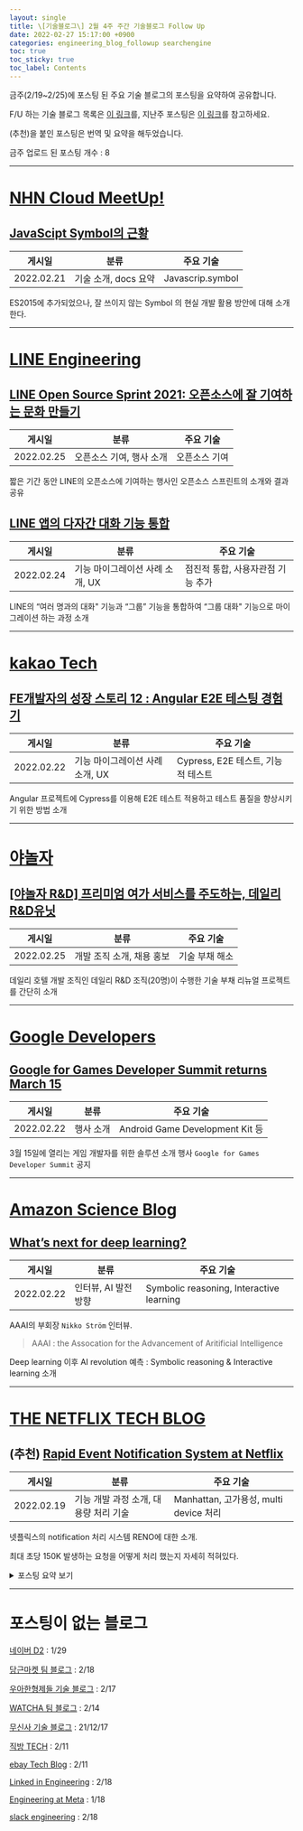 ```yaml
---
layout: single
title: \[기술블로그\] 2월 4주 주간 기술블로그 Follow Up
date: 2022-02-27 15:17:00 +0900
categories: engineering_blog_followup searchengine
toc: true
toc_sticky: true
toc_label: Contents
---
```


금주(2/19~2/25)에 포스팅 된 주요 기술 블로그의 포스팅을 요약하여 공유합니다.

F/U 하는 기술 블로그 목록은 [이 링크](https://cherrue.github.io/engineering_blog_followup/searchengine/FU-%EA%B8%B0%EC%88%A0-%EB%B8%94%EB%A1%9C%EA%B7%B8-%EB%AA%A9%EB%A1%9D/)를, 지난주 포스팅은 [이 링크](https://cherrue.github.io/engineering_blog_followup/searchengine/2%EC%9B%943%EC%A3%BC-%EC%A3%BC%EA%B0%84-%EA%B8%B0%EC%88%A0%EB%B8%94%EB%A1%9C%EA%B7%B8-Follow-Up/)를 참고하세요.

(추천)을 붙인 포스팅은 번역 및 요약을 해두었습니다.

금주 업로드 된 포스팅 개수 : 8

---

# [NHN Cloud MeetUp!](https://meetup.toast.com/)

## [JavaScipt Symbol의 근황](https://meetup.toast.com/posts/312)

| 게시일 | 분류 | 주요 기술 |
| --- | --- | --- |
| 2022.02.21 | 기술 소개, docs 요약 | Javascrip.symbol |

ES2015에 추가되었으나, 잘 쓰이지 않는 Symbol 의 현실 개발 활용 방안에 대해 소개한다.

---

# [LINE Engineering](https://engineering.linecorp.com/ko/blog/)

## [LINE Open Source Sprint 2021: 오픈소스에 잘 기여하는 문화 만들기](https://engineering.linecorp.com/ko/blog/line-open-source-sprint-2021-recap/)

| 게시일 | 분류 | 주요 기술 |
| --- | --- | --- |
| 2022.02.25 | 오픈소스 기여, 행사 소개 | 오픈소스 기여 |

짧은 기간 동안 LINE의 오픈소스에 기여하는 행사인 오픈소스 스프린트의 소개와 결과 공유

## [LINE 앱의 다자간 대화 기능 통합](https://engineering.linecorp.com/ko/blog/line-app-group-talk/)

| 게시일 | 분류 | 주요 기술 |
| --- | --- | --- |
| 2022.02.24 | 기능 마이그레이션 사례 소개, UX | 점진적 통합, 사용자관점 기능 추가 |

LINE의 “여러 명과의 대화" 기능과 “그룹” 기능을 통합하여 “그룹 대화" 기능으로 마이그레이션 하는 과정 소개

---

# [kakao Tech](https://tech.kakao.com/blog/)

## [FE개발자의 성장 스토리 12 : Angular E2E 테스팅 경험기](https://tech.kakao.com/2022/02/22/angular-e2e-testing/)

| 게시일 | 분류 | 주요 기술 |
| --- | --- | --- |
| 2022.02.22 | 기능 마이그레이션 사례 소개, UX | Cypress, E2E 테스트, 기능적 테스트 |

Angular 프로젝트에 Cypress를 이용해 E2E 테스트 적용하고 테스트 품질을 향상시키기 위한 방법 소개

---

# [야놀자](https://medium.com/yanolja/archive)

## [[야놀자 R&D] 프리미엄 여가 서비스를 주도하는, 데일리R&D유닛](https://medium.com/yanolja/%EC%95%BC%EB%86%80%EC%9E%90-r-d-%ED%94%84%EB%A6%AC%EB%AF%B8%EC%97%84-%EC%97%AC%EA%B0%80-%EC%84%9C%EB%B9%84%EC%8A%A4%EB%A5%BC-%EC%A3%BC%EB%8F%84%ED%95%98%EB%8A%94-%EB%8D%B0%EC%9D%BC%EB%A6%ACr-d%EC%9C%A0%EB%8B%9B-8cfb42a26ab7)

| 게시일 | 분류 | 주요 기술 |
| --- | --- | --- |
| 2022.02.25 | 개발 조직 소개, 채용 홍보 | 기술 부채 해소 |

데일리 호텔 개발 조직인 데일리 R&D 조직(20명)이 수행한 기술 부채 리뉴얼 프로젝트를 간단히 소개

---

# [Google Developers](https://developers.googleblog.com/)

## [Google for Games Developer Summit returns March 15](https://developers.googleblog.com/2022/02/google-for-games-developer-summit.html)

| 게시일 | 분류 | 주요 기술 |
| --- | --- | --- |
| 2022.02.22 | 행사 소개 | Android Game Development Kit 등 |

3월 15일에 열리는 게임 개발자를 위한 솔루션 소개 행사 `Google for Games Developer Summit` 공지

---

# [Amazon Science Blog](https://www.amazon.science/blog)

## [What’s next for deep learning?](https://www.amazon.science/blog/whats-next-for-deep-learning)

| 게시일 | 분류 | 주요 기술 |
| --- | --- | --- |
| 2022.02.22 | 인터뷰, AI 발전 방향 | Symbolic reasoning, Interactive learning |

AAAI의 부회장 `Nikko Ström` 인터뷰.

> AAAI : the Assocation for the Advancement of Aritificial Intelligence
> 

Deep learning 이후 AI revolution 예측 : Symbolic reasoning & Interactive learning 소개

---

# [THE NETFLIX TECH BLOG](https://netflixtechblog.com/)

## (추천) [Rapid Event Notification System at Netflix](https://netflixtechblog.com/rapid-event-notification-system-at-netflix-6deb1d2b57d1)

| 게시일 | 분류 | 주요 기술 |
| --- | --- | --- |
| 2022.02.19 | 기능 개발 과정 소개, 대용량 처리 기술 | Manhattan, 고가용성, multi device 처리 |

넷플릭스의 notification 처리 시스템 RENO에 대한 소개.

최대 초당 150K 발생하는 요청을 어떻게 처리 했는지 자세히 적혀있다. 

<details>

<summary>포스팅 요약 보기</summary>

<div markdown="1">

### 개요

- 목표 : 엄청나게 많은 이벤트를 처리하고 기기로 알림을 보내는 시스템 개발
- 이유 : Netflix는 iOS, Android, TV, Web browser 등 많은 플랫폼과 2.2억명의 user를 처리해야 함
- 배경지식

### 내용

#### Use cases

- Viewing Activity : 영상을 보고 있는가? 이벤트
- Personalized Experience Refresh : 맞춤형 컨텐츠 추천이 끊임없이 업데이트 된다. 사용자에게는 언제 보내줄까
- Membership Plan Changes : 사용자가 멤버쉽을 바꾸면 즉각적으로 반영되어야 한다.
- “My List” 업데이트 : 내 목록에 추가하면 이것도 바로 모든 기기에서 보여야 한다.
- Member Profile 변경 : 프로필, 특히 성별이나 나이제한 등을 걸면 바로바로 반영되어야 한다.
- System Diagnostic signals : 어플리케이션 troubleshoot을 위한 시스템 진단 정보 추적이 필요함

#### RENO 설계

> RENO : Rapid Event Notification System
> 
- 이벤트 소스 일원화

다양한 microservice와 다양한 사용자 actions에서 이벤트가 발생한다.

이를 근 실시간으로 처리하기 위해 일원화된 이벤트 소스를 분산 컴퓨팅으로 처리했다.

RENO는 이를 위해 Manhattan 프레임워크를 사용하였다.

> Manhattan : 이벤트 관리 프레임워크. 단일 이벤트 소스 역할
> 
- **이벤트 우선순위 지정**

이벤트에 따라 우선순위를 매겨 처리 순서를 지정해야 한다.

우선순위 큐와 각 큐 별 처리 클러스터(corresponding event processing clusters)를 생성했다.

클러스터에 따라 scaling 정책을 독립적으로 적용했다.

- **Hybrid Communication Model**

다양한 기기를 지원해야하기 때문에 Push만 사용할 수도, Pull 만 사용할 수도 없다.

📌 참고) Push : 서버 알림을 보내고 / Pull : 사용자가 알림을 가져옴

TV는 항상 켜져있지 않아서 Push를 받을 수 없고, mobile은 pull 알림이 계속 발생하면 너무 알림이 많이 뜬다.

그래서 Push And Pull communication model을 구현했다.

서버는 알림이 발생하면 바로 push하고, 클라이언트는 다양한 lifecycle에서 home을 호출해 알림을 pull 한다.

- **Targeted Delivery**

기기 종류에 따라 delivery 방법을 다르게 만들었다.

Android는 FCM, Apple은 APNS, 웹과 TV는 Zuul Push이다.

- **높은 RPS 처리**

RENO에서 사용한 높은 RPS 처리 최적화 방법 5개를 소개한다.

2.2억명의 사용자가 초당 150K씩 요청을 보내대니 thundering herd problem 이 발생한다.

> thundering herd problem : 많은 프로세스가 네트워크를 기다리다가 네트워크가 열리는 순간 모든 프로세스가 활성 상태로 되어버리는 문제
> 
1. Event age : 시간이 많이 지난 이벤트는 없애버린다
2. Online Device : 온라인인 기기에만 알림을 보낸다
3. Scaling 정책 : scale-down에 비해 scale up을 공격적으로 수행한다.
4. Event 중복 제거 : 앱이 백그라운드에서 도는 경우 같은 이벤트를 여러버누 보내는 경우가 많아 제거한다.
5. Bulkheaded delivery : 기기별로 다른 시스템을 통해 알림을 내보낸다.

#### 실 적용 라이브러리

Event Management Engine : Manhattan 프레임워크 사용

Event Priority Based Queues : Amazon SQS queues 사용

Event Priority Based Clusters : AWS Instance Clusters로 SQS queues를 구독

Outbound Messaging System : 기타 플랫폼에 Zuul Push solution 사용

Persistent Store : 알림 송신 내용 저장을 위해 Cassandra Database 사용

Observability : metrics(CPU, memory, performance)와 edge-of-the-service 추가 모니터링. Mantis로 모니터링

### 결론

#### 성과

- 새로운 use cases에도 쉽게 적용 가능해졌다
- 높은 처리를 수평적 확장으로 처리 가능

#### 정리하며

넷플릭스의 사용자가 급격하게 늘어나면서 RENO는 message delivery에 대한 보장과 message batching과 같은 많은 이득을 주고 있다. 

이 RENO 시스템에 대한 채용을 진행중이다!

</div>

</details>

---

# 포스팅이 없는 블로그

[네이버 D2](https://d2.naver.com/home) : 1/29

[당근마켓 팀 블로그](https://medium.com/daangn) : 2/18

[우아한형제들 기술 블로그](https://techblog.woowahan.com/) : 2/17

[WATCHA 팀 블로그](https://medium.com/watcha) : 2/14

[무신사 기술 블로그](https://medium.com/musinsa-tech) : 21/12/17

[직방 TECH](https://medium.com/zigbang) : 2/11

[ebay Tech Blog](https://tech.ebayinc.com/) : 2/11

[Linked in Engineering](https://engineering.linkedin.com/blog) : 2/18

[Engineering at Meta](https://engineering.fb.com/) : 1/18

[slack engineering](https://slack.engineering/) : 2/18